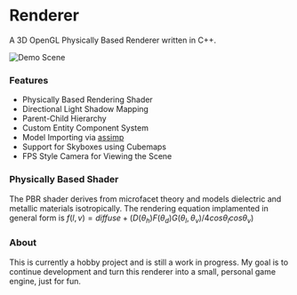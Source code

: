 # Renderer
A 3D OpenGL Physically Based Renderer written in C++.

![Demo Scene](https://user-images.githubusercontent.com/52022661/225071513-5783470a-4a70-453e-94af-40b710fdfee6.png)

### Features
* Physically Based Rendering Shader
* Directional Light Shadow Mapping
* Parent-Child Hierarchy
* Custom Entity Component System
* Model Importing via [assimp](https://github.com/assimp/assimp)
* Support for Skyboxes using Cubemaps
* FPS Style Camera for Viewing the Scene

### Physically Based Shader
The PBR shader derives from microfacet theory and models dielectric and metallic materials isotropically.
The rendering equation implamented in general form is
$f(l, v) = diffuse + (D(\theta_h)F(\theta_d)G(\theta_l, \theta_v) / 4cos\theta_lcos\theta_v)$

### About
This is currently a hobby project and is still a work in progress. My goal is to continue development and turn this renderer into a small, personal game engine, just for fun.
